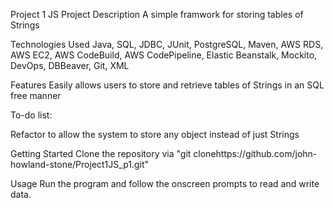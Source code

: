Project 1 JS
Project Description
A simple framwork for storing tables of Strings

Technologies Used
Java, SQL, JDBC, JUnit, PostgreSQL, Maven, AWS RDS, AWS EC2, AWS CodeBuild, AWS CodePipeline, Elastic Beanstalk, Mockito, DevOps, DBBeaver, Git, XML

Features
Easily allows users to store and retrieve tables of Strings in an SQL free manner

To-do list:

Refactor to allow the system to store any object instead of just Strings

Getting Started
Clone the repository via "git clonehttps://github.com/john-howland-stone/Project1JS_p1.git"

Usage
Run the program and follow the onscreen prompts to read and write data.
